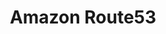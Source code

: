 ---
draft: true
keywords: route53
layout: default.njk
title: Amazon Route53
website: https://aws.amazon.com/route53/
logo: aws.svg
inUse: true
---